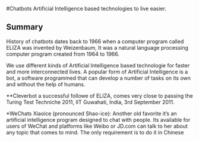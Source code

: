 #Chatbots
Artificial Intelligence based technologies to live easier.

## Summary
History of chatbots dates back to 1966 when a computer program called ELIZA was invented by Weizenbaum, It was a natural language processing computer program created from 1964 to 1966.

We use different kinds of Artificial Intelligence based technologie for faster and more interconnected lives. A popular form of Artificial Intelligence is a bot, a software programmed that can develop a number of tasks on its own and without the help of humans. 

**Cleverbot a successful followe of ELIZA, comes very close to passing the Turing Test Techniche 2011, IIT Guwahati, India, 3rd September 2011.

*WeChats Xiaoice (pronounced Shao-ice): Another old favorite it’s an artificial intelligence program designed to chat with people. Its available for users of WeChat and platforms like Weibo or JD.com can talk to her about any topic that comes to mind. The only requirement is to do it in Chinese



